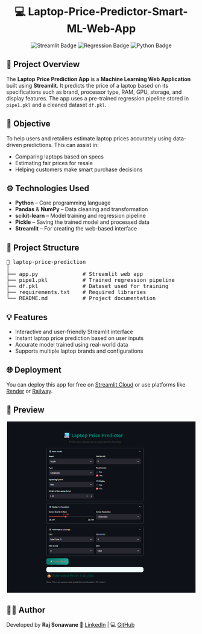 

<h1 align="center">💻 Laptop-Price-Predictor-Smart-ML-Web-App</h1>

<p align="center">
  <img src="https://img.shields.io/badge/Framework-Streamlit-ff4b4b?style=for-the-badge&logo=streamlit&logoColor=white" alt="Streamlit Badge">
  <img src="https://img.shields.io/badge/Machine%20Learning-Regression-blue?style=for-the-badge" alt="Regression Badge">
  <img src="https://img.shields.io/badge/Language-Python-yellow?style=for-the-badge&logo=python&logoColor=white" alt="Python Badge">
</p>

<h2>📘 Project Overview</h2>
<p>
The <strong>Laptop Price Prediction App</strong> is a <strong>Machine Learning Web Application</strong> built using <strong>Streamlit</strong>.  
It predicts the price of a laptop based on its specifications such as brand, processor type, RAM, GPU, storage, and display features.  
The app uses a pre-trained regression pipeline stored in <code>pipe1.pkl</code> and a cleaned dataset <code>df.pkl</code>.
</p>

<h2>🎯 Objective</h2>
<p>
To help users and retailers estimate laptop prices accurately using data-driven predictions.  
This can assist in:
<ul>
  <li>Comparing laptops based on specs</li>
  <li>Estimating fair prices for resale</li>
  <li>Helping customers make smart purchase decisions</li>
</ul>
</p>

<h2>⚙️ Technologies Used</h2>
<ul>
  <li><strong>Python</strong> – Core programming language</li>
  <li><strong>Pandas</strong> & <strong>NumPy</strong> – Data cleaning and transformation</li>
  <li><strong>scikit-learn</strong> – Model training and regression pipeline</li>
  <li><strong>Pickle</strong> – Saving the trained model and processed data</li>
  <li><strong>Streamlit</strong> – For creating the web-based interface</li>
</ul>


<h2>📂 Project Structure</h2>
<pre>
📁 laptop-price-prediction
│
├── app.py              # Streamlit web app
├── pipe1.pkl           # Trained regression pipeline
├── df.pkl              # Dataset used for training
├── requirements.txt    # Required libraries
└── README.md           # Project documentation
</pre>

<h2>💡 Features</h2>
<ul>
  <li>Interactive and user-friendly Streamlit interface</li>
  <li>Instant laptop price prediction based on user inputs</li>
  <li>Accurate model trained using real-world data</li>
  <li>Supports multiple laptop brands and configurations</li>
</ul>

<h2>🌐 Deployment</h2>
<p>
You can deploy this app for free on 
<a href="https://share.streamlit.io/" target="_blank">Streamlit Cloud</a>  
or use platforms like <a href="https://render.com/" target="_blank">Render</a> or <a href="https://railway.app/" target="_blank">Railway</a>.
</p>

<h2>📸 Preview</h2>
<p align="center">
  <img src="https://github.com/Raj96659/Laptop-Price-Predictor-Smart-ML-Web-App/blob/main/Screenshot%202025-10-30%20004753.png" width="500">
</p>

<h2>👨‍💻 Author</h2>
<p>
Developed by <strong>Raj Sonawane</strong>  
💼 <a href="https://www.linkedin.com/in/yourprofile/" target="_blank">LinkedIn</a> | 
💻 <a href="https://github.com/yourusername" target="_blank">GitHub</a>
</p>

